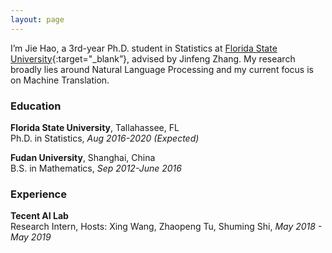 ```yaml
---
layout: page
---
```


I’m Jie Hao, a 3rd-year Ph.D. student in Statistics at [Florida State University](https://www.fsu.edu){:target="_blank”}, advised by Jinfeng Zhang. My research broadly lies around Natural Language Processing and  my current focus is on Machine Translation.

### Education

**Florida State University**, Tallahassee, FL  
Ph.D. in Statistics, *Aug 2016-2020 (Expected)*

**Fudan University**, Shanghai, China  
B.S. in Mathematics, *Sep 2012-June 2016*

### Experience

**Tecent AI Lab**  
Research Intern, Hosts: Xing Wang, Zhaopeng Tu, Shuming Shi, *May 2018 - May 2019*
